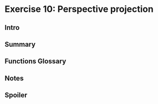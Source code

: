 # Exercise 10: Perspective projection

## Intro

## Summary

## Functions Glossary

## Notes

## Spoiler